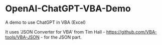 # OpenAI-ChatGPT-VBA-Demo
A demo to use ChatGPT in VBA (Excel)

It uses 'JSON Converter for VBA' from Tim Hall - https://github.com/VBA-tools/VBA-JSON - for the JSON part.
